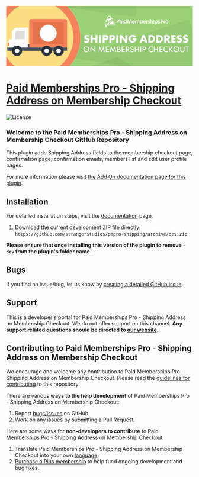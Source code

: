 ![](pmpro-shipping-banner.jpg)

# [Paid Memberships Pro - Shipping Address on Membership Checkout](https://www.paidmembershipspro.com/add-ons/shipping-address-membership-checkout/) #
[comment]: # (Generate badges from shields.io, only works for .org plugins to get other stats etc. We'd have to create our own endpoints for Premium plugins)

![License](https://img.shields.io/badge/license-GPL--2.0%2B-red.svg?style=flat-square)

### Welcome to the Paid Memberships Pro - Shipping Address on Membership Checkout GitHub Repository

This plugin adds Shipping Address fields to the membership checkout page, confirmation page, confirmation emails, members list and edit user profile pages.

For more information please visit [the Add On documentation page for this plugin](https://www.paidmembershipspro.com/add-ons/shipping-address-membership-checkout/).

## Installation ##
For detailed installation steps, visit the [documentation](https://www.paidmembershipspro.com/add-ons/shipping-address-membership-checkout/) page.

1. Download the current development ZIP file directly: `https://github.com/strangerstudios/pmpro-shipping/archive/dev.zip`

**Please ensure that once installing this version of the plugin to remove `-dev` from the plugin's folder name.**

## Bugs ##
If you find an issue/bug, let us know by [creating a detailed GitHub issue](https://github.com/strangerstudios/pmpro-shipping/issues/new/choose).

## Support ##
This is a developer's portal for Paid Memberships Pro - Shipping Address on Membership Checkout. We do not offer support on this channel. **Any support related questions should be directed to [our website](https://www.paidmembershipspro.com/add-ons/shipping-address-membership-checkout/).**

## Contributing to Paid Memberships Pro - Shipping Address on Membership Checkout ##
We encourage and welcome any contribution to Paid Memberships Pro - Shipping Address on Membership Checkout. Please read the [guidelines for contributing](https://github.com/strangerstudios/pmpro-shipping/blob/dev/.github/CONTRIBUTING.md) to this repository.

There are various **ways to the help development** of Paid Memberships Pro - Shipping Address on Membership Checkout:

1. Report [bugs/issues](https://github.com/strangerstudios/pmpro-shipping/issues/new/choose) on GitHub.
2. Work on any issues by submitting a Pull Request.

Here are some ways for **non-developers to contribute** to Paid Memberships Pro - Shipping Address on Membership Checkout:

1. Translate Paid Memberships Pro - Shipping Address on Membership Checkout into your own [language](https://www.paidmembershipspro.com/paid-memberships-pro-in-your-language/).
2. [Purchase a Plus membership](https://paidmembershipspro.com/pricing) to help fund ongoing development and bug fixes.
